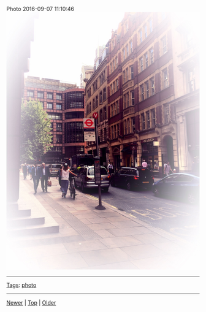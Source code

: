 <!--
title: Photo 2016-09-07 11
date: 2020-06-28T14:55:35.530Z
tags: photo
-->








Photo 2016-09-07 11:10:46
![](150071086552-0.jpg)

<!--BOTTOM-POST-NAVIGATION-->
---

[Tags](tags.md): [photo](tag-photo.md)

---

[Newer](148993750632.md) | [Top](index.md) | [Older](151976604492.md)